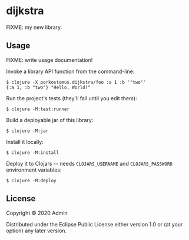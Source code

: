 # dijkstra

FIXME: my new library.

## Usage

FIXME: write usage documentation!

Invoke a library API function from the command-line:

    $ clojure -X porkostomus.dijkstra/foo :a 1 :b '"two"'
    {:a 1, :b "two"} "Hello, World!"

Run the project's tests (they'll fail until you edit them):

    $ clojure -M:test:runner

Build a deployable jar of this library:

    $ clojure -M:jar

Install it locally:

    $ clojure -M:install

Deploy it to Clojars -- needs `CLOJARS_USERNAME` and `CLOJARS_PASSWORD` environment variables:

    $ clojure -M:deploy

## License

Copyright © 2020 Admin

Distributed under the Eclipse Public License either version 1.0 or (at
your option) any later version.
